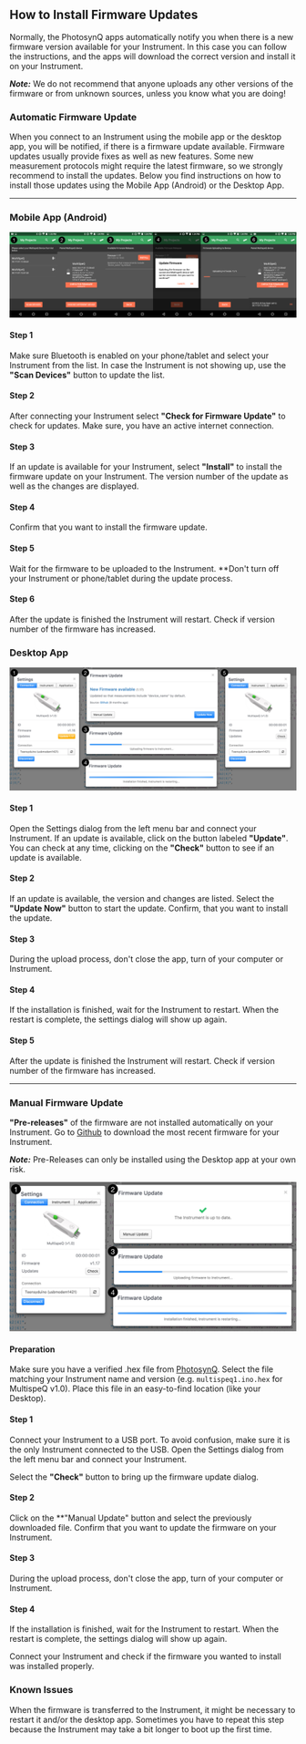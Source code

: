 ## How to Install Firmware Updates

Normally, the PhotosynQ apps automatically notify you when there is a new firmware version available for your Instrument. In this case you can follow the instructions, and the apps will download the correct version and install it on your Instrument.

***Note:*** We do not recommend that anyone uploads any other versions of the firmware or from unknown sources, unless you know what you are doing!

### Automatic Firmware Update

When you connect to an Instrument using the mobile app or the desktop app, you will be notified, if there is a firmware update available. Firmware updates usually provide fixes as well as new features. Some new measurement protocols might require the latest firmware, so we strongly recommend to install the updates. Below you find instructions on how to install those updates using the Mobile App (Android) or the Desktop App.

***

### Mobile App (Android)

![(1) Connect your Instrument. (2) Check for updates. (3) Select the update to install. (4) Confirm the update. (5) Wait for the update installation. (6) Reconnect and confirm the update has been installed.](../images/help/_instruments_Firmware_Update_Android.png)

#### Step 1

Make sure Bluetooth is enabled on your phone/tablet and select your Instrument from the list. In case the Instrument is not showing up, use the **"Scan Devices"** button to update the list.

#### Step 2

After connecting your Instrument select **"Check for Firmware Update"** to check for updates. Make sure, you have an active internet connection.

#### Step 3

If an update is available for your Instrument, select **"Install"** to install the firmware update on your Instrument. The version number of the update as well as the changes are displayed.

#### Step 4

Confirm that you want to install the firmware update.

#### Step 5

Wait for the firmware to be uploaded to the Instrument. **Don't turn off your Instrument or phone/tablet during the update process.

#### Step 6

After the update is finished the Instrument will restart. Check if version number of the firmware has increased.

### Desktop App

![(1) Connect your Instrument, and click on the Update button (2) Confirm the update installation. (3-4) Update Progress and Instrument Restart. (5) Reconnect the Instrument after successful installation.](../images/help/_instruments_Firmware_Update_Desktop.png)

#### Step 1

Open the Settings dialog from the left menu bar and connect your Instrument. If an update is available, click on the button labeled **"Update"**. You can check at any time, clicking on the **"Check"** button to see if an update is available.

#### Step 2

If an update is available, the version and changes are listed. Select the **"Update Now"** button to start the update. Confirm, that you want to install the update.

#### Step 3

During the upload process, don't close the app, turn of your computer or Instrument.

#### Step 4

If the installation is finished, wait for the Instrument to restart. When the restart is complete, the settings dialog will show up again.

#### Step 5

After the update is finished the Instrument will restart. Check if version number of the firmware has increased.

***

### Manual Firmware Update

**"Pre-releases"** of the firmware are not installed automatically on your Instrument. Go to [Github][Firmware-Github] to download the most recent firmware for your Instrument.

***Note:*** Pre-Releases can only be installed using the Desktop app at your own risk.

![(1) Connect your Instrument, and click on the check button (2) Select Manual Update, select your firmware file and confirm the update. (3-4) Update Progress and Instrument Restart. Make sure that after reconnecting, your Instrument has the firmware installed.](../images/help/_instruments_Firmware_Manual_Desktop.png)

#### Preparation

Make sure you have a verified .hex file from [PhotosynQ][Firmware-Github]. Select the file matching your Instrument name and version (e.g. `multispeq1.ino.hex` for MultispeQ v1.0). Place this file in an easy-to-find location (like your Desktop).

#### Step 1

Connect your Instrument to a USB port. To avoid confusion, make sure it is the only Instrument connected to the USB.
Open the Settings dialog from the left menu bar and connect your Instrument.

Select the **"Check"** button to bring up the firmware update dialog.

#### Step 2

Click on the **"Manual Update" button and select the previously downloaded file. Confirm that you want to update the firmware on your Instrument.

#### Step 3

During the upload process, don't close the app, turn of your computer or Instrument.

#### Step 4

If the installation is finished, wait for the Instrument to restart. When the restart is complete, the settings dialog will show up again.

Connect your Instrument and check if the firmware you wanted to install was installed properly.

### Known Issues

When the firmware is transferred to the Instrument, it might be necessary to restart it and/or the desktop app.
Sometimes you have to repeat this step because the Instrument may take a bit longer to boot up the first time.

[Firmware-Github]: https://github.com/Photosynq/MultispeQ-firmware/releases